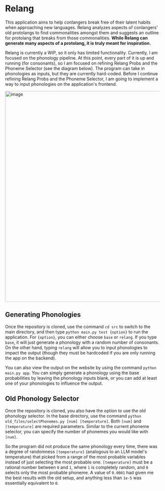 # Relang

This application aims to help conlangers break free of their latent habits when approaching new languages. Relang analyzes aspects of conlangers' old protolangs to find commonalities amongst them and suggests an outline for protolang that breaks from those commonalities. **While Relang can generate many aspects of a protolang, it is truly meant for inspiration.** 

Relang is currently a WIP, so it only has limited functionality. Currently, I am focused on the phonology pipeline. At this point, every part of it is up and running (for consonants), so I am focused on refining Relang Probs and the Phoneme Selector (see the diagram below). The program can take in phonologies as inputs, but they are currently hard-coded. Before I continue refining Relang Probs and the Phoneme Selector, I am going to implement a way to input phonologies on the application's frontend.

<img width="1645" height="685" alt="image" src="https://github.com/user-attachments/assets/b8d61ad3-24b2-47bf-b795-d48ec39fdf23" />

## Generating Phonologies
Once the repository is cloned, use the command `cd src` to switch to the main directory, and then type `python main.py test {option}` to run the application. For `{option}`, you can either choose `base` or `relang`. If you type `base`, it will just generate a phonology with a random number of consonants. On the other hand, typing `relang` will allow you to input phonologies to impact the output (though they must be hardcoded if you are only running the app on the backend). 

You can also view the output on the website by using the command `python main.py app`. You can simply generate a phonology using the base probabilities by leaving the phonology inputs blank, or you can add at least one of your phonologies to influence the output.

## Old Phonology Selector

Once the repository is cloned, you also have the option to use the old phonology selector. In the base directory, use the command `python old_files/selectPhonemes.py [num] [temperature]`. Both `[num]` and `[temperature]` are required parameters. Similar to the current phoneme selector, you can specify the number of phonemes you would like with `[num]`. 

So the program did not produce the same phonology every time, there was a degree of randomness `[temperature]` (analogous to an LLM model's temperature) that picked from a range of the most probable variables instead of just selecting the most probable one. `[temperature]` must be a rational number between `0` and `1`, where `1` is completely random, and `0` selects only the most probable phoneme. A value of `0.0001` had given me the best results with the old setup, and anything less than `1e-5` was essentially equivalent to `0`.
